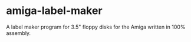 # amiga-label-maker
A label maker program for 3.5" floppy disks for the Amiga written in 100% assembly.
